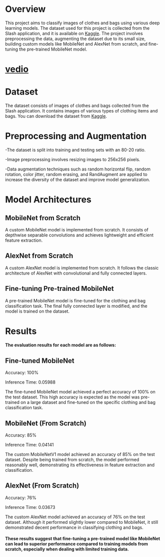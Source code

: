 # Overview
This project aims to classify images of clothes and bags using various deep learning models. The dataset used for this project is collected from the Slash application,
and it is available on [Kaggle](https://www.kaggle.com/datasets/comvisionnn/slash-dataset). The project involves preprocessing the data, augmenting the dataset due to its small size, building custom models like MobileNet and AlexNet from scratch,
and fine-tuning the pre-trained MobileNet model.

# [vedio](https://drive.google.com/drive/folders/1382nmjfKjOAwbnsyGjGLCuASsBFZv_um?usp=sharing)

# Dataset
The dataset consists of images of clothes and bags collected from the Slash application. It contains images of various types of clothing items and bags.
You can download the dataset from [Kaggle](https://www.kaggle.com/datasets/comvisionnn/slash-dataset).

# Preprocessing and Augmentation
-The dataset is split into training and testing sets with an 80-20 ratio.

-Image preprocessing involves resizing images to 256x256 pixels.

-Data augmentation techniques such as random horizontal flip, random rotation, color jitter, random erasing, and RandAugment are applied to increase the diversity of the dataset and improve model generalization.

# Model Architectures
## MobileNet from Scratch
A custom MobileNet model is implemented from scratch. It consists of depthwise separable convolutions and achieves lightweight and efficient feature extraction.

## AlexNet from Scratch
A custom AlexNet model is implemented from scratch. It follows the classic architecture of AlexNet with convolutional and fully connected layers.

## Fine-tuning Pre-trained MobileNet
A pre-trained MobileNet model is fine-tuned for the clothing and bag classification task. The final fully connected layer is modified, and the model is trained on the dataset.

# Results
#### The evaluation results for each model are as follows:

## Fine-tuned MobileNet
Accuracy: 100%

Inference Time: 0.05988

The fine-tuned MobileNet model achieved a perfect accuracy of 100% on the test dataset. This high accuracy is expected as the model was pre-trained on a large dataset and fine-tuned on the specific clothing and bag classification task.

## MobileNet (From Scratch)
Accuracy: 85%

Inference Time: 0.04141

The custom MobileNetV1 model achieved an accuracy of 85% on the test dataset. Despite being trained from scratch, the model performed reasonably well, demonstrating its effectiveness in feature extraction and classification.

## AlexNet (From Scratch)
Accuracy: 76%

Inference Time: 0.03673

The custom AlexNet model achieved an accuracy of 76% on the test dataset. Although it performed slightly lower compared to MobileNet, it still demonstrated decent performance in classifying clothing and bags.

#### These results suggest that fine-tuning a pre-trained model like MobileNet can lead to superior performance compared to training models from scratch, especially when dealing with limited training data.

